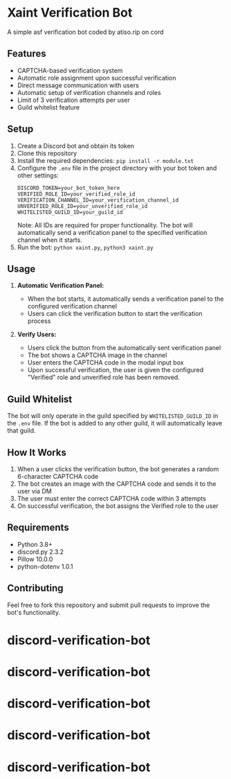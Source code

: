 # Xaint Verification Bot

A simple asf verification bot coded by atiso.rip on cord

## Features

- CAPTCHA-based verification system
- Automatic role assignment upon successful verification
- Direct message communication with users
- Automatic setup of verification channels and roles
- Limit of 3 verification attempts per user
- Guild whitelist feature

## Setup

1. Create a Discord bot and obtain its token
2. Clone this repository
3. Install the required dependencies: `pip install -r module.txt`
4. Configure the `.env` file in the project directory with your bot token and other settings:
   ```
   DISCORD_TOKEN=your_bot_token_here
   VERIFIED_ROLE_ID=your_verified_role_id
   VERIFICATION_CHANNEL_ID=your_verification_channel_id
   UNVERIFIED_ROLE_ID=your_unverified_role_id
   WHITELISTED_GUILD_ID=your_guild_id
   ```
   Note: All IDs are required for proper functionality. The bot will automatically send a verification panel to the specified verification channel when it starts.
5. Run the bot: `python xaint.py`, `python3 xaint.py`

## Usage

1. **Automatic Verification Panel:**
   - When the bot starts, it automatically sends a verification panel to the configured verification channel
   - Users can click the verification button to start the verification process

2. **Verify Users:**
   - Users click the button from the automatically sent verification panel
   - The bot shows a CAPTCHA image in the channel
   - User enters the CAPTCHA code in the modal input box
   - Upon successful verification, the user is given the configured "Verified" role and unverified role has been removed.

## Guild Whitelist

The bot will only operate in the guild specified by `WHITELISTED_GUILD_ID` in the `.env` file. If the bot is added to any other guild, it will automatically leave that guild.

## How It Works

1. When a user clicks the verification button, the bot generates a random 6-character CAPTCHA code
2. The bot creates an image with the CAPTCHA code and sends it to the user via DM
3. The user must enter the correct CAPTCHA code within 3 attempts
4. On successful verification, the bot assigns the Verified role to the user
## Requirements

- Python 3.8+
- discord.py 2.3.2
- Pillow 10.0.0
- python-dotenv 1.0.1

## Contributing

Feel free to fork this repository and submit pull requests to improve the bot's functionality.
# discord-verification-bot
# discord-verification-bot
# discord-verification-bot
# discord-verification-bot
# discord-verification-bot
